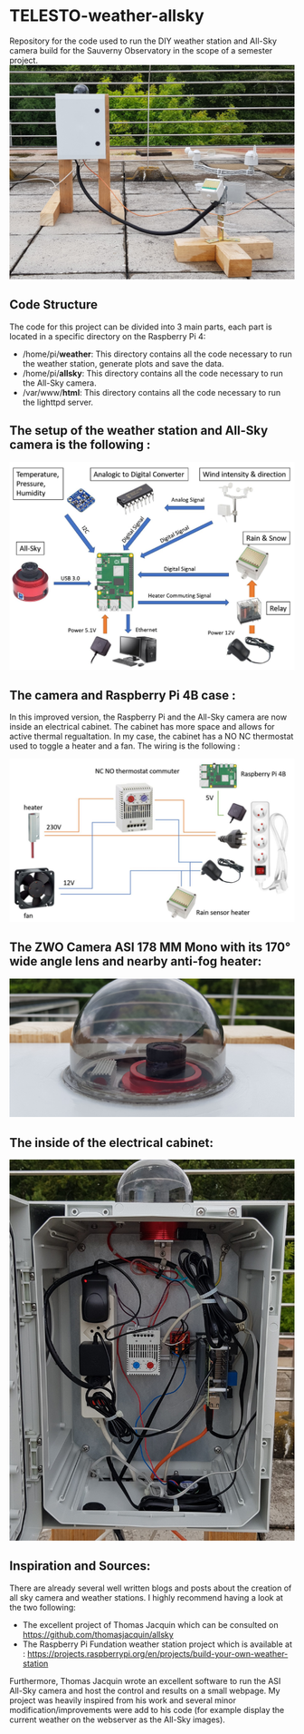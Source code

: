 # TELESTO-weather-allsky
Repository for the code used to run the DIY weather station and All-Sky camera build for the Sauverny Observatory in the scope of a semester project.
![Assembly](Assembly.jpg)

## Code Structure
The code for this project can be divided into 3 main parts, each part is located in a specific directory on the Raspberry Pi 4:

* /home/pi/**weather**: This directory contains all the code necessary to run the weather station, generate plots and save the data.
* /home/pi/**allsky**: This directory contains all the code necessary to run the All-Sky camera.
* /var/www/**html**: This directory contains all the code necessary to run the lighttpd server.

## The setup of the weather station and All-Sky camera is the following :
![Setup image](setup.JPG)

## The camera and Raspberry Pi 4B case :
In this improved version, the Raspberry Pi and the All-Sky camera are now inside an electrical cabinet. The cabinet has more space and allows for active thermal regualtation. In my case, the cabinet has a NO NC thermostat used to toggle a heater and a fan. The wiring is the following :

![Power_Wiring](Power_Wiring.JPG)

## The ZWO Camera ASI 178 MM Mono with its 170° wide angle lens and nearby anti-fog heater:
![Dome_avec_radiateur](Dome_avec_radiateur.jpg)

## The inside of the electrical cabinet:
![Armoire_dedans2](Armoire_dedans2.jpg)

## Inspiration and Sources:

There are already several well written blogs and posts about the creation of all sky camera and weather stations. I highly recommend having a look at the two following:

* The excellent project of Thomas Jacquin which can be consulted on https://github.com/thomasjacquin/allsky
* The Raspberry Pi Fundation weather station project which is available at : https://projects.raspberrypi.org/en/projects/build-your-own-weather-station

Furthermore, Thomas Jacquin wrote an excellent software to run the ASI All-Sky camera and host the control and results on a small webpage. My project was heavily inspired from his work and several minor modification/improvements were add to his code (for example display the current weather on the webserver as the All-Sky images).
